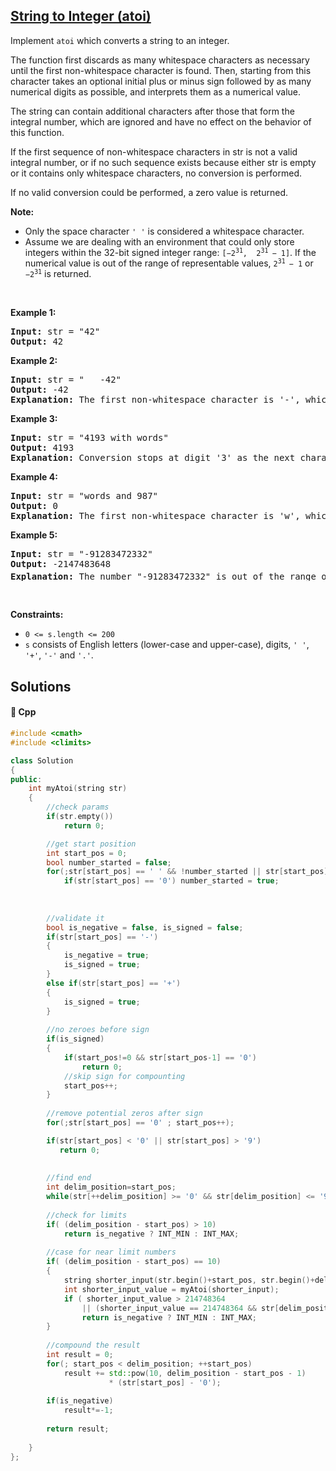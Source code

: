 ## [String to Integer (atoi)](https://leetcode.com/problems/string-to-integer-atoi)

<p>Implement <code><span>atoi</span></code> which&nbsp;converts a string to an integer.</p>

<p>The function first discards as many whitespace characters as necessary until the first non-whitespace character is found. Then, starting from this character takes an optional initial plus or minus sign followed by as many numerical digits as possible, and interprets them as a numerical value.</p>

<p>The string can contain additional characters after those that form the integral number, which are ignored and have no effect on the behavior of this function.</p>

<p>If the first sequence of non-whitespace characters in str is not a valid integral number, or if no such sequence exists because either str is empty or it contains only whitespace characters, no conversion is performed.</p>

<p>If no valid conversion could be performed, a zero value is returned.</p>

<p><strong>Note:</strong></p>

<ul>
	<li>Only the space character <code>&#39; &#39;</code> is considered a whitespace character.</li>
	<li>Assume we are dealing with an environment that could only store integers within the 32-bit signed integer range: <code>[&minus;2<sup>31</sup>,&nbsp; 2<sup>31&nbsp;</sup>&minus; 1]</code>. If the numerical value is out of the range of representable values,&nbsp;<code>2<sup>31&nbsp;</sup>&minus; 1</code>&nbsp;or <code>&minus;2<sup>31</sup></code>&nbsp;is returned.</li>
</ul>

<p>&nbsp;</p>
<p><strong>Example 1:</strong></p>

<pre>
<strong>Input:</strong> str = &quot;42&quot;
<strong>Output:</strong> 42
</pre>

<p><strong>Example 2:</strong></p>

<pre>
<strong>Input:</strong> str = &quot;   -42&quot;
<strong>Output:</strong> -42
<strong>Explanation:</strong> The first non-whitespace character is &#39;-&#39;, which is the minus sign. Then take as many numerical digits as possible, which gets 42.
</pre>

<p><strong>Example 3:</strong></p>

<pre>
<strong>Input:</strong> str = &quot;4193 with words&quot;
<strong>Output:</strong> 4193
<strong>Explanation:</strong> Conversion stops at digit &#39;3&#39; as the next character is not a numerical digit.
</pre>

<p><strong>Example 4:</strong></p>

<pre>
<strong>Input:</strong> str = &quot;words and 987&quot;
<strong>Output:</strong> 0
<strong>Explanation:</strong> The first non-whitespace character is &#39;w&#39;, which is not a numerical digit or a +/- sign. Therefore no valid conversion could be performed.
</pre>

<p><strong>Example 5:</strong></p>

<pre>
<strong>Input:</strong> str = &quot;-91283472332&quot;
<strong>Output:</strong> -2147483648
<strong>Explanation:</strong> The number &quot;-91283472332&quot; is out of the range of a 32-bit signed integer. Thefore INT_MIN (&minus;2<sup>31</sup>) is returned.
</pre>

<p>&nbsp;</p>
<p><strong>Constraints:</strong></p>

<ul>
	<li><code>0 &lt;= s.length &lt;= 200</code></li>
	<li><code>s</code> consists of English letters (lower-case and upper-case), digits, <code>&#39; &#39;</code>, <code>&#39;+&#39;</code>, <code>&#39;-&#39;</code> and <code>&#39;.&#39;</code>.</li>
</ul>


## Solutions
#### 🧠 Cpp
```cpp
#include <cmath>
#include <climits>

class Solution
{
public:
    int myAtoi(string str)
    {
        //check params
        if(str.empty())
            return 0;

        //get start position
        int start_pos = 0;
        bool number_started = false;
        for(;str[start_pos] == ' ' && !number_started || str[start_pos] == '0' ; start_pos++)
            if(str[start_pos] == '0') number_started = true;
        
        
        
        //validate it
        bool is_negative = false, is_signed = false;
        if(str[start_pos] == '-')
        {
            is_negative = true;
            is_signed = true;
        }
        else if(str[start_pos] == '+')
        {
            is_signed = true;
        }
        
        //no zeroes before sign
        if(is_signed)
        {   
            if(start_pos!=0 && str[start_pos-1] == '0')
                return 0;
            //skip sign for compounting
            start_pos++;
        }   
        
        //remove potential zeros after sign
        for(;str[start_pos] == '0' ; start_pos++);

        if(str[start_pos] < '0' || str[start_pos] > '9')
           return 0;
        
        
        //find end
        int delim_position=start_pos;
        while(str[++delim_position] >= '0' && str[delim_position] <= '9');
        
        //check for limits
        if( (delim_position - start_pos) > 10)
            return is_negative ? INT_MIN : INT_MAX;
        
        //case for near limit numbers
        if( (delim_position - start_pos) == 10)
        {
            string shorter_input(str.begin()+start_pos, str.begin()+delim_position-1);
            int shorter_input_value = myAtoi(shorter_input);
            if ( shorter_input_value > 214748364 
                || (shorter_input_value == 214748364 && str[delim_position-1] > '7') )
                return is_negative ? INT_MIN : INT_MAX;
        }
        
        //compound the result
        int result = 0;
        for(; start_pos < delim_position; ++start_pos)
            result += std::pow(10, delim_position - start_pos - 1) 
                      * (str[start_pos] - '0');
        
        if(is_negative)
            result*=-1;
        
        return result;
            
    }
};
```
